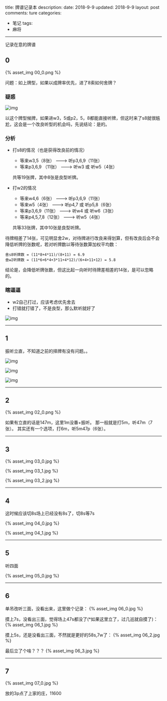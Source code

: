 title: 牌谱记录本
description: 
date: 2018-9-9
updated: 2018-9-9
layout: post
comments: ture
categories:
- 笔记
tags: 
- 麻将
---

记录在意的牌谱

<!--more-->

## 0

{% asset_img 00_0.png %}

问题：如上牌型，如果以成牌率优先，进了8索如何舍牌？

### 疑惑

![img](00_1.png)

以这个牌型候牌，如果进w3，5或p2，5，8都能直接听牌，但这时来了s8就很尴尬，这会是一个改良听型的机会吗，先说结论：是的。

### 分析

* 打s8的情况（也是获得改良前的情况）
    * 等来w3,5（8张）      ---> 听p3,6,9（11张）		
	* 等来p3,6,9 （11张）  ---> 听w3 或 听w5（4张）
	
    共等19张牌，其中8张是良型听牌。

* 打w2的情况
	* 等来w4,6（6张）      ---> 听p3,6,9（11张）
	* 等来w5（4张）        ---> 听p4,7 或 听p5,8（6张）
	* 等来p3,6,9（11张）   ---> 听w4 或 听w6（3张）
	* 等来p4,5,7,8（12张） ---> 听w5（4张）
	
    共等33张牌，其中10张是良型听牌。

待牌相差了14张，可见明显舍2w，对待牌进行改良来得划算，但有改良后会不会降低听牌的张数呢，若对听牌数以等待张数算加权平均数：

```none
舍s8听牌数 = (11*8+4*11)/(8+11) = 6.9
舍w2听牌数 = (11*6+6*4+3*11+4*12)/(6+4+11+12) = 5.8
```

结论是，会降低听牌张数，但这比起一向听时待牌差相差的14张，是可以忽略的。

### 瞎逼逼

* w2自己打过，应该考虑优先舍去
* 打错就打错了，不是良型，那么默听就好了

![img](00_2.png)

---

## 1

振听立直，不知道之前的择牌有没有问题。。

![img](01_2.png)

![img](01_0.png)

![img](01_1.png)

---

## 2

{% asset_img 02_0.png %}

如果有立直的话是147m，这里1m没番+振听。
那一般就是打5m，听47m（7张）。
其实还有一个选项，打6m，听5m47p（6张）。    

---

## 3

{% asset_img 03_0.jpg %}

{% asset_img 03_1.jpg %}

{% asset_img 03_2.jpg %}
 

---

## 4

这时候应该切8s场上已经没有8s了，切8s等7s

{% asset_img 04_0.jpg %}

{% asset_img 04_1.jpg %}


---

## 5

听四面

{% asset_img 05_0.jpg %}

---

## 6

单吊改听三面，没看出来，这里做个记录：
{% asset_img 06_0.jpg %}

摸上7s，没看出三面，觉得场上47s都没了(*如果这里立了，过几巡就自摸了)：
{% asset_img 06_1.jpg %}

摸上5s，还是没看出三面，不然就是更好的58s,7w了：
{% asset_img 06_2.jpg %}

最后立了个啥？？？
{% asset_img 06_3.jpg %}
 
---

## 7

{% asset_img 07_0.jpg %}

放的3p点了上家的庄，11600
